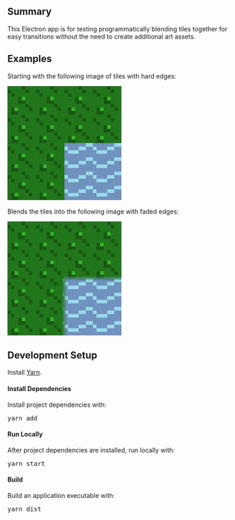 ## Summary
This Electron app is for testing programmatically blending tiles together for easy transitions without the need to create additional art assets.

## Examples
Starting with the following image of tiles with hard edges:

<img alt="Original Image" src="images/preview4x-original.png">

Blends the tiles into the following image with faded edges:

<img alt="Image Tiles Blended" src="images/preview4x-blended.png">

## Development Setup
Install [Yarn](https://yarnpkg.com/en/).

#### Install Dependencies
Install project dependencies with:

<pre>
yarn add
</pre>

#### Run Locally
After project dependencies are installed, run locally with:

<pre>
yarn start
</pre>

#### Build
Build an application executable with:

<pre>
yarn dist
</pre>
